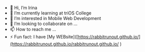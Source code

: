 - 👋 Hi, I’m Irina
- 🌱 I’m currently learning at triOS College
- 👀 I’m interested in Mobile Web Development
- 💞️ I’m looking to collaborate on ...
- 📫 How to reach me ...
- ⚡ Fun fact: I have  [My WEBsite]([https://rabbitrunout.github.io/](https://rabbitrunout.github.io/rabbitrunout.github.io/
)
<!---
rabbitrunout/rabbitrunout is a ✨ special ✨ repository because its `README.md` (this file) appears on your GitHub profile.
You can click the Preview link to take a look at your changes.
--->
